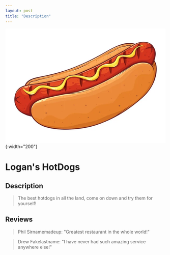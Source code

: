 ```yaml
---
layout: post
title: "Description"
---
```


![image local](./assets/images/Hotdog.jpg){:width="200"}

# Logan's HotDogs

## Description

>The best hotdogs in all the land, come on down and try them for yourself! 

## Reviews

> Phil Sirnamemadeup: "Greatest restaurant in the whole world!"

> Drew Fakelastname: "I have never had such amazing service anywhere else!"
